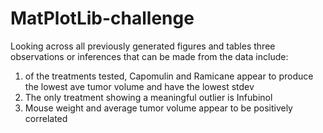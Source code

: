 # MatPlotLib-challenge
Looking across all previously generated figures and tables three observations or inferences that can be made from the data include:
1) of the treatments tested, Capomulin and Ramicane appear to produce the lowest ave tumor volume and have the lowest stdev
2) The only treatment showing a meaningful outlier is Infubinol
3) Mouse weight and average tumor volume appear to be positively correlated
